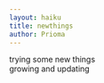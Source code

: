 ```yaml
---
layout: haiku
title: newthings
author: Prioma
---
```

trying some new things<br>
growing and updating<br>